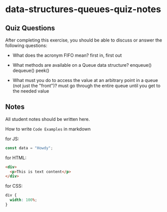 # data-structures-queues-quiz-notes

## Quiz Questions

After completing this exercise, you should be able to discuss or answer the following questions:

- What does the acronym FIFO mean?
first in, first out

- What methods are available on a Queue data structure?
enqueue()
dequeue()
peek()

- What must you do to access the value at an arbitrary point in a queue (not just the "front")?
must go through the entire queue until you get to the needed value


## Notes

All student notes should be written here.


How to write `Code Examples` in markdown

for JS:

```javascript
const data = "Howdy";
```

for HTML:

```html
<div>
  <p>This is text content</p>
</div>
```

for CSS:

```css
div {
  width: 100%;
}
```
